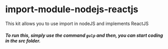 # import-module-nodejs-reactjs
This kit allows you to use import in nodeJS and implements ReactJS
##### To run this, simply use the command `gulp` and then, you can start coding in the src folder.
